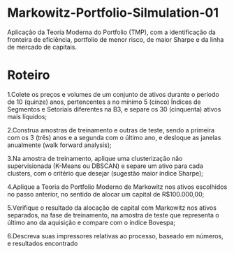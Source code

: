 # Markowitz-Portfolio-Silmulation-01
Aplicação da Teoria Moderna do Portfolio (TMP), com a identificação da fronteira de eficiência, portfolio de menor risco, de maior Sharpe e da linha de mercado de capitais.

# Roteiro

 1.Colete os preços e volumes de um conjunto de ativos durante o período de 10 (quinze) anos, pertencentes a no mínimo 5 (cinco) Índices de Segmentos e Setoriais diferentes na B3, e separe os 30 (cinquenta) ativos mais líquidos;

2.Construa amostras de treinamento e outras de teste, sendo a primeira com os 3 (três) anos e a segunda com o último ano, e desloque as janelas anualmente (walk forward analysis);

3.Na amostra de treinamento, aplique uma clusterização não supervisionada (K-Means ou DBSCAN) e separe um ativo para cada clusters, com o critério que desejar (sugestão maior índice Sharpe);

4.Aplique a Teoria do Portfolio Moderno de Markowitz nos ativos escolhidos no passo anterior, no sentido de alocar um capital de R$100.000,00;

5.Verifique o resultado da alocação de capital com Markowitz nos ativos separados, na fase de treinamento, na amostra de teste que representa o último ano da aquisição e compare com o índice Bovespa;

6.Descreva suas impressores relativas ao processo, baseado em números, e resultados encontrado
